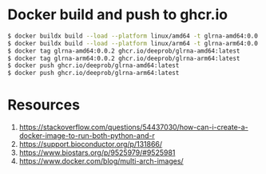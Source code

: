 # Docker build and push to ghcr.io
```bash
$ docker buildx build --load --platform linux/amd64 -t glrna-amd64:0.0.2 -f ./docker/dockerfile .
$ docker buildx build --load --platform linux/arm64 -t glrna-arm64:0.0.2 -f ./docker/dockerfile .
$ docker tag glrna-amd64:0.0.2 ghcr.io/deeprob/glrna-amd64:latest
$ docker tag glrna-arm64:0.0.2 ghcr.io/deeprob/glrna-arm64:latest
$ docker push ghcr.io/deeprob/glrna-amd64:latest
$ docker push ghcr.io/deeprob/glrna-arm64:latest
```

# Resources
1. https://stackoverflow.com/questions/54437030/how-can-i-create-a-docker-image-to-run-both-python-and-r
2. https://support.bioconductor.org/p/131866/
3. https://www.biostars.org/p/9525979/#9525981
4. https://www.docker.com/blog/multi-arch-images/


